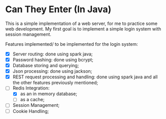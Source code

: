 # Can They Enter (In Java)

This is a simple implementation of a web server, for me to practice some web development.
My first goal is to implement a simple login system with session management.

Features implemented/ to be implemented for the login system:

- [x] Server routing: done using spark java;
- [x] Password hashing: done using bcrypt;
- [x] Database storing and querying;
- [x] Json processing: done using jackson;
- [x] REST request processing and handling: done using spark java and all the other features
  previously mentioned;
- [ ] Redis Integration:
  - [x] as an in memory database;
  - [ ] as a cache;
- [ ] Session Management;
- [ ] Cookie Handling;